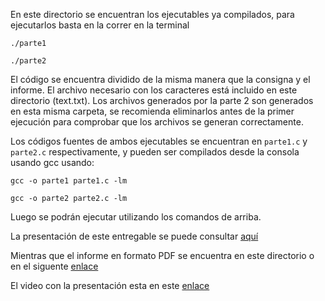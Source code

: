 En este directorio se encuentran los ejecutables ya compilados, para ejecutarlos basta en la correr en la terminal

`./parte1`

`./parte2`

El código se encuentra dividido de la misma manera que la consigna y el informe. El archivo necesario con los caracteres
está incluido en este directorio (text.txt). Los archivos generados por la parte 2 son generados en esta misma carpeta,
se recomienda eliminarlos antes de la primer ejecución para comprobar que los archivos se generan correctamente.

Los códigos fuentes de ambos ejecutables se encuentran en `parte1.c` y `parte2.c` respectivamente, y pueden ser compilados
desde la consola usando gcc usando:
 
`gcc -o parte1 parte1.c -lm`

`gcc -o parte2 parte2.c -lm`

Luego se podrán ejecutar utilizando los comandos de arriba.

La presentación de este entregable se puede consultar [aquí](https://docs.google.com/presentation/d/1aJ-7VojaDzQoCZXMkZXNIKwiqcQNIkBaq9tmReHOoDM/edit?usp=sharing)

Mientras que el informe en formato PDF se encuentra en este directorio o en el siguente [enlace](https://docs.google.com/document/d/1IxskB0fQqsB9DARX1TjA31ySw4PXF_vAwhdnUFs7Vl4/edit?usp=sharing)

El video con la presentación esta en este [enlace](https://www.youtube.com/watch?v=vy6YihGK6dk)
